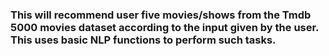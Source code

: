 ### This will recommend user five movies/shows from the Tmdb 5000 movies dataset according to the input given by the user. This uses basic NLP functions to perform such tasks.
